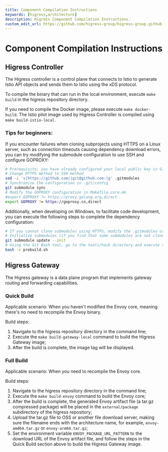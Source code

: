 ```yaml
---
title: Component Compilation Instructions
keywords: [higress,architecture]
description: Higress Component Compilation Instructions.
custom_edit_url: https://github.com/higress-group/higress-group.github.io/blob/main/src/content/docs/latest/en/dev/architecture.md
---
```


# Component Compilation Instructions

## Higress Controller

The Higress controller is a control plane that connects to Istio to generate Istio API objects and sends them to Istio using the xDS protocol.

To compile the binary that can run in the local environment, execute `make build` in the higress repository directory.

If you need to compile the Docker image, please execute `make docker-build`. The Istio pilot image used by Higress Controller is compiled using `make build-istio-local`.

### Tips for beginners:

If you encounter failures when cloning subprojects using HTTPS on a Linux server, such as connection timeouts causing dependency download errors, you can try modifying the submodule configuration to use SSH and configure GOPROXY:

```bash
# Prerequisite: you have already configured your local public key in GitHub
# Change HTTPS method to SSH method
sed -i 's|https://github.com/|git@github.com:|g' .gitmodules
# Synchronize the configuration in .git/config
git submodule sync
# Modify the GOPROXY configuration in Makefile.core.mk
#export GOPROXY ?= https://proxy.golang.org,direct
export GOPROXY ?= https://goproxy.cn,direct
```

Additionally, when developing on Windows, to facilitate code development, you can execute the following steps to complete the dependency configuration:

```bash
# If you cannot clone submodules using HTTPS, modify the .gitmodules configuration as above and execute git submodule sync
# Initialize submodules (if you find that some submodules are not cloned when executing this command, you can add --force):
git submodule update --init
# Using the Git Bash tool, go to the tools/hack directory and execute the following command to complete dependency loading:
bash -x prebuild.sh
```

## Higress Gateway

The Higress gateway is a data plane program that implements gateway routing and forwarding capabilities.

### Quick Build

Applicable scenario: When you haven't modified the Envoy core, meaning there's no need to recompile the Envoy binary.

Build steps:
1. Navigate to the higress repository directory in the command line;
2. Execute the `make build-gateway-local` command to build the Higress Gateway image;
3. After the build is complete, the image tag will be displayed.

### Full Build

Applicable scenario: When you need to recompile the Envoy core.

Build steps:
1. Navigate to the higress repository directory in the command line;
2. Execute the `make build-envoy` command to build the Envoy core;
3. After the build is complete, the generated Envoy artifact file (a tar.gz compressed package) will be placed in the `external/package` subdirectory of the higress repository;
4. Upload the tar.gz file to OSS or another file download server, making sure the filename ends with the architecture name, for example, `envoy-amd64.tar.gz` or `envoy-arm64.tar.gz`;
5. Set the environment variable `ENVOY_PACKAGE_URL_PATTERN` to the download URL of the Envoy artifact file, and follow the steps in the Quick Build section above to build the Higress Gateway image.